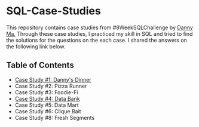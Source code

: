 # SQL-Case-Studies

This repository contains case studies from #8WeekSQLChallenge by [Danny Ma.](https://8weeksqlchallenge.com/getting-started/) Through these case studies, I practiced my skill in SQL and tried to find the solutions for the questions on the each case. I shared the answers on the following link below. 

## Table of Contents
- [Case Study #1: Danny's Dinner](https://github.com/eunikehp/SQL-Case-Studies/blob/main/Case%20Study%20%231:%20Danny's%20Dinner.md)
- Case Study #2: Pizza Runner
- Case Study #3: Foodie-Fi
- [Case Study #4: Data Bank](https://github.com/eunikehp/SQL-Case-Studies/blob/main/Case%20Study%20%234%20-%20Data%20Bank.md)
- Case Study #5: Data Mart
- Case Study #6: Clique Bait
- Case Study #8: Fresh Segments
